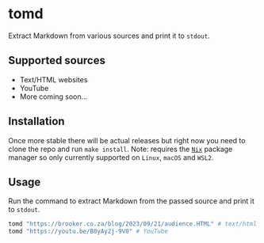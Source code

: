 # tomd

Extract Markdown from various sources and print it to `stdout`.

## Supported sources

- Text/HTML websites
- YouTube
- More coming soon...

## Installation

Once more stable there will be actual releases but right now you need to clone the repo and run `make install`. Note: requires the [`Nix`](https://nixos.org/download/) package manager so only currently supported on `Linux`, `macOS` and `WSL2`.

## Usage

Run the command to extract Markdown from the passed source and print it to `stdout`.

```sh 
tomd "https://brooker.co.za/blog/2023/09/21/audience.HTML" # text/html
tomd "https://youtu.be/B0yAy2j-9V0" # YouTube
```
